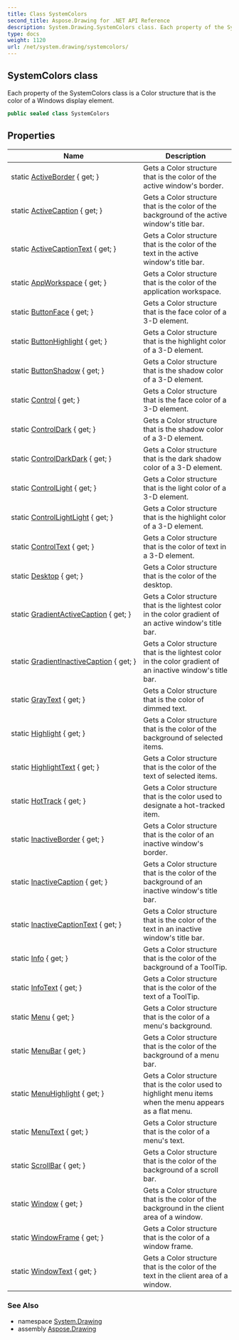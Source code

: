 ```yaml
---
title: Class SystemColors
second_title: Aspose.Drawing for .NET API Reference
description: System.Drawing.SystemColors class. Each property of the SystemColors class is a Color structure that is the color of a Windows display element
type: docs
weight: 1120
url: /net/system.drawing/systemcolors/
---
```

## SystemColors class

Each property of the SystemColors class is a Color structure that is the color of a Windows display element.

```csharp
public sealed class SystemColors
```

## Properties

| Name | Description |
| --- | --- |
| static [ActiveBorder](../../system.drawing/systemcolors/activeborder/) { get; } | Gets a Color structure that is the color of the active window's border. |
| static [ActiveCaption](../../system.drawing/systemcolors/activecaption/) { get; } | Gets a Color structure that is the color of the background of the active window's title bar. |
| static [ActiveCaptionText](../../system.drawing/systemcolors/activecaptiontext/) { get; } | Gets a Color structure that is the color of the text in the active window's title bar. |
| static [AppWorkspace](../../system.drawing/systemcolors/appworkspace/) { get; } | Gets a Color structure that is the color of the application workspace. |
| static [ButtonFace](../../system.drawing/systemcolors/buttonface/) { get; } | Gets a Color structure that is the face color of a 3-D element. |
| static [ButtonHighlight](../../system.drawing/systemcolors/buttonhighlight/) { get; } | Gets a Color structure that is the highlight color of a 3-D element. |
| static [ButtonShadow](../../system.drawing/systemcolors/buttonshadow/) { get; } | Gets a Color structure that is the shadow color of a 3-D element. |
| static [Control](../../system.drawing/systemcolors/control/) { get; } | Gets a Color structure that is the face color of a 3-D element. |
| static [ControlDark](../../system.drawing/systemcolors/controldark/) { get; } | Gets a Color structure that is the shadow color of a 3-D element. |
| static [ControlDarkDark](../../system.drawing/systemcolors/controldarkdark/) { get; } | Gets a Color structure that is the dark shadow color of a 3-D element. |
| static [ControlLight](../../system.drawing/systemcolors/controllight/) { get; } | Gets a Color structure that is the light color of a 3-D element. |
| static [ControlLightLight](../../system.drawing/systemcolors/controllightlight/) { get; } | Gets a Color structure that is the highlight color of a 3-D element. |
| static [ControlText](../../system.drawing/systemcolors/controltext/) { get; } | Gets a Color structure that is the color of text in a 3-D element. |
| static [Desktop](../../system.drawing/systemcolors/desktop/) { get; } | Gets a Color structure that is the color of the desktop. |
| static [GradientActiveCaption](../../system.drawing/systemcolors/gradientactivecaption/) { get; } | Gets a Color structure that is the lightest color in the color gradient of an active window's title bar. |
| static [GradientInactiveCaption](../../system.drawing/systemcolors/gradientinactivecaption/) { get; } | Gets a Color structure that is the lightest color in the color gradient of an inactive window's title bar. |
| static [GrayText](../../system.drawing/systemcolors/graytext/) { get; } | Gets a Color structure that is the color of dimmed text. |
| static [Highlight](../../system.drawing/systemcolors/highlight/) { get; } | Gets a Color structure that is the color of the background of selected items. |
| static [HighlightText](../../system.drawing/systemcolors/highlighttext/) { get; } | Gets a Color structure that is the color of the text of selected items. |
| static [HotTrack](../../system.drawing/systemcolors/hottrack/) { get; } | Gets a Color structure that is the color used to designate a hot-tracked item. |
| static [InactiveBorder](../../system.drawing/systemcolors/inactiveborder/) { get; } | Gets a Color structure that is the color of an inactive window's border. |
| static [InactiveCaption](../../system.drawing/systemcolors/inactivecaption/) { get; } | Gets a Color structure that is the color of the background of an inactive window's title bar. |
| static [InactiveCaptionText](../../system.drawing/systemcolors/inactivecaptiontext/) { get; } | Gets a Color structure that is the color of the text in an inactive window's title bar. |
| static [Info](../../system.drawing/systemcolors/info/) { get; } | Gets a Color structure that is the color of the background of a ToolTip. |
| static [InfoText](../../system.drawing/systemcolors/infotext/) { get; } | Gets a Color structure that is the color of the text of a ToolTip. |
| static [Menu](../../system.drawing/systemcolors/menu/) { get; } | Gets a Color structure that is the color of a menu's background. |
| static [MenuBar](../../system.drawing/systemcolors/menubar/) { get; } | Gets a Color structure that is the color of the background of a menu bar. |
| static [MenuHighlight](../../system.drawing/systemcolors/menuhighlight/) { get; } | Gets a Color structure that is the color used to highlight menu items when the menu appears as a flat menu. |
| static [MenuText](../../system.drawing/systemcolors/menutext/) { get; } | Gets a Color structure that is the color of a menu's text. |
| static [ScrollBar](../../system.drawing/systemcolors/scrollbar/) { get; } | Gets a Color structure that is the color of the background of a scroll bar. |
| static [Window](../../system.drawing/systemcolors/window/) { get; } | Gets a Color structure that is the color of the background in the client area of a window. |
| static [WindowFrame](../../system.drawing/systemcolors/windowframe/) { get; } | Gets a Color structure that is the color of a window frame. |
| static [WindowText](../../system.drawing/systemcolors/windowtext/) { get; } | Gets a Color structure that is the color of the text in the client area of a window. |

### See Also

* namespace [System.Drawing](../../system.drawing/)
* assembly [Aspose.Drawing](../../)


